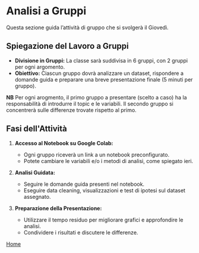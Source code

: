 # Analisi a Gruppi

Questa sezione guida l’attività di gruppo che si svolgerà il Giovedì.

## Spiegazione del Lavoro a Gruppi

- **Divisione in Gruppi:** La classe sarà suddivisa in 6 gruppi, con 2 gruppi per ogni argomento.
- **Obiettivo:** Ciascun gruppo dovrà analizzare un dataset, rispondere a domande guida e preparare una breve presentazione finale (5 minuti per gruppo). 

 **NB** Per ogni arogmento, il primo gruppo a presentare (scelto a caso) ha la responsabilità di introdurre il topic e le variabili. Il secondo gruppo si concentrerà sulle differenze trovate rispetto al primo.

## Fasi dell'Attività

1. **Accesso al Notebook su Google Colab:**
   - Ogni gruppo riceverà un link a un notebook preconfigurato.
   - Potete cambiare le variabili e/o i metodi di analisi, come spiegato ieri.

2. **Analisi Guidata:**
   - Seguire le domande guida presenti nel notebook.
   - Eseguire data cleaning, visualizzazioni e test di ipotesi sul dataset assegnato.

3. **Preparazione della Presentazione:**
   - Utilizzare il tempo residuo per migliorare grafici e approfondire le analisi.
   - Condividere i risultati e discutere le differenze.

[Home](index.md)